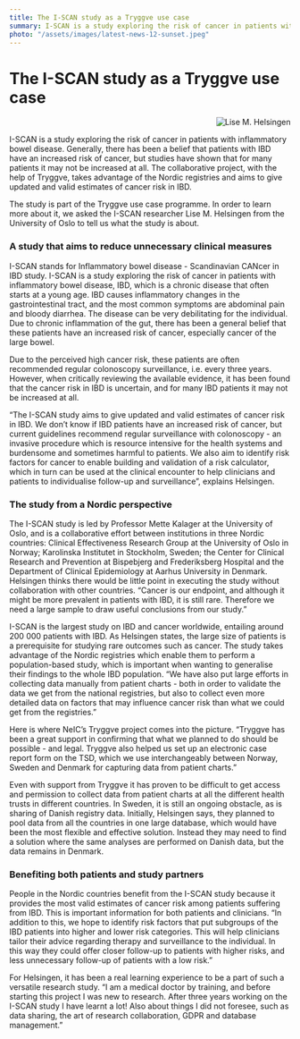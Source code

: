 ```yaml
---
title: The I-SCAN study as a Tryggve use case
summary: I-SCAN is a study exploring the risk of cancer in patients with inflammatory bowel disease. There has been a belief that patients with IBD have an increased risk of cancer, but studies have shown that for many patients it may not be increased at all. The collaborative project, with the help of Tryggve, takes advantage of the Nordic registries and aims to give updated and valid estimates of cancer risk in IBD.
photo: "/assets/images/latest-news-12-sunset.jpeg"
---
```


The I-SCAN study as a Tryggve use case
===============================

<img src="{% include baseurl %}/assets/images/news/I-SCAN_LiseMHelsingen.jpg"
     alt="Lise M. Helsingen"
     style="float: right;" /><br>

I-SCAN is a study exploring the risk of cancer in patients with inflammatory bowel disease. Generally, there has been a belief that patients with IBD have an increased risk of cancer, but studies have shown that for many patients it may not be increased at all. The collaborative project, with the help of Tryggve, takes advantage of the Nordic registries and aims to give updated and valid estimates of cancer risk in IBD. 

The study is part of the Tryggve use case programme. In order to learn more about it, we asked the I-SCAN researcher Lise M. Helsingen from the University of Oslo to tell us what the study is about. 

### A study that aims to reduce unnecessary clinical measures

I-SCAN stands for Inflammatory bowel disease - Scandinavian CANcer in IBD study. I-SCAN is a study exploring the risk of cancer in patients with inflammatory bowel disease, IBD, which is a chronic disease that often starts at a young age. IBD causes inflammatory changes in the gastrointestinal tract, and the most common symptoms are abdominal pain and bloody diarrhea. The disease can be very debilitating for the individual. Due to chronic inflammation of the gut, there has been a general belief that these patients have an increased risk of cancer, especially cancer of the large bowel. 

Due to the perceived high cancer risk, these patients are often recommended regular colonoscopy surveillance, i.e. every three years. However, when critically reviewing the available evidence, it has been found that the cancer risk in IBD is uncertain, and for many IBD patients it may not be increased at all. 

“The I-SCAN study aims to give updated and valid estimates of cancer risk in IBD. We don’t know if IBD patients have an increased risk of cancer, but current guidelines recommend regular surveillance with colonoscopy - an invasive procedure which is resource intensive for the health systems and burdensome and sometimes harmful to patients. We also aim to identify risk factors for cancer to enable building and validation of a risk calculator, which in turn can be used at the clinical encounter to help clinicians and patients to individualise follow-up and surveillance”, explains Helsingen.

### The study from a Nordic perspective

The I-SCAN study is led by Professor Mette Kalager at the University of Oslo, and is a collaborative effort between institutions in three Nordic countries: Clinical Effectiveness Research Group at the University of Oslo in Norway; Karolinska Institutet in Stockholm, Sweden; the Center for Clinical Research and Prevention at Bispebjerg and Frederiksberg Hospital and the Department of Clinical Epidemiology at Aarhus University in Denmark. Helsingen thinks there would be little point in executing the study without collaboration with other countries. “Cancer is our endpoint, and although it might be more prevalent in patients with IBD, it is still rare. Therefore we need a large sample to draw useful conclusions from our study.”

I-SCAN is the largest study on IBD and cancer worldwide, entailing around 200 000 patients with IBD. As Helsingen states, the large size of patients is a prerequisite for studying rare outcomes such as cancer. The study takes advantage of the Nordic registries which enable them to perform a population-based study, which is important when wanting to generalise their findings to the whole IBD population. “We have also put large efforts in collecting data manually from patient charts - both in order to validate the data we get from the national registries, but also to collect even more detailed data on factors that may influence cancer risk than what we could get from the registries.”

Here is where NeIC’s Tryggve project comes into the picture. “Tryggve has been a great support in confirming that what we planned to do should be possible - and legal. Tryggve also helped us set up an electronic case report form on the TSD, which we use interchangeably between Norway, Sweden and Denmark for capturing data from patient charts.”

Even with support from Tryggve it has proven to be difficult to get access and permission to collect data from patient charts at all the different health trusts in different countries. In Sweden, it is still an ongoing obstacle, as is sharing of Danish registry data. Initially, Helsingen says, they planned to pool data from all the countries in one large database, which would have been the most flexible and effective solution. Instead they may need to find a solution where the same analyses are performed on Danish data, but the data remains in Denmark.

### Benefiting both patients and study partners

People in the Nordic countries benefit from the I-SCAN study because it provides the most valid estimates of cancer risk among patients suffering from IBD. This is important information for both patients and clinicians. “In addition to this, we hope to identify risk factors that put subgroups of the IBD patients into higher and lower risk categories. This will help clinicians tailor their advice regarding therapy and surveillance to the individual. In this way they could offer closer follow-up to patients with higher risks, and less unnecessary follow-up of patients with a low risk.”

For Helsingen, it has been a real learning experience to be a part of such a versatile research study. “I am a medical doctor by training, and before starting this project I was new to research. After three years working on the I-SCAN study I have learnt a lot! Also about things I did not foresee, such as data sharing, the art of research collaboration, GDPR and database management.”
